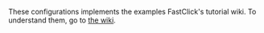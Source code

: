 These configurations implements the examples FastClick's tutorial wiki. To understand them, go to [the wiki](https://github.com/tbarbette/fastclick/wiki).

<!-- Auto-update: 2025-10-12T09:15:53.696545 -->

<!-- Auto-update: 2025-10-19T11:57:43.410203 -->
